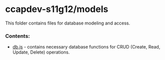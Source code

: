 # ccapdev-s11g12/models

This folder contains files for database modeling and access.

### Contents:
- [db.js](https://github.com/ccapdev1920T2/s11g12/blob/master/models/db.js) - contains necessary database functions for CRUD (Create, Read, Update, Delete) operations.
